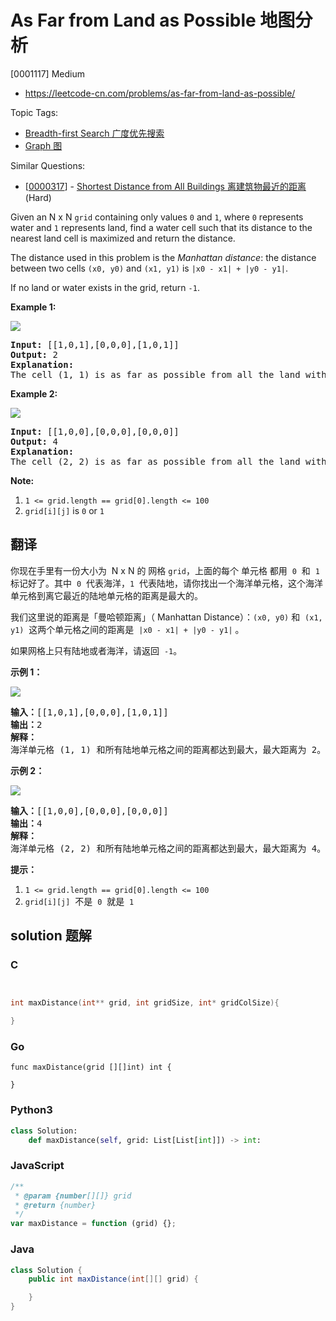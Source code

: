 # As Far from Land as Possible 地图分析

[0001117] Medium

- https://leetcode-cn.com/problems/as-far-from-land-as-possible/

Topic Tags:

- [Breadth-first Search 广度优先搜索](https://leetcode-cn.com/tag/breadth-first-search/)
- [Graph 图](https://leetcode-cn.com/tag/graph/)

Similar Questions:

- [[0000317](https://leetcode-cn.com/problems/shortest-distance-from-all-buildings/)] - [Shortest Distance from All Buildings 离建筑物最近的距离](./0000317.shortest-distance-from-all-buildings.md) (Hard)

Given an N x N `grid` containing only values `0` and `1`, where `0` represents water and `1` represents land, find a water cell such that its distance to the nearest land cell is maximized and return the distance.

The distance used in this problem is the _Manhattan distance_: the distance between two cells `(x0, y0)` and `(x1, y1)` is `|x0 - x1| + |y0 - y1|`.

If no land or water exists in the grid, return `-1`.

**Example 1:**

**![](https://assets.leetcode.com/uploads/2019/05/03/1336_ex1.JPG)**

<pre><strong>Input: </strong><span id="example-input-1-1">[[1,0,1],[0,0,0],[1,0,1]]</span>
<strong>Output: </strong><span id="example-output-1">2</span>
<strong>Explanation: </strong>
The cell (1, 1) is as far as possible from all the land with distance 2.
</pre>

**Example 2:**

**![](https://assets.leetcode.com/uploads/2019/05/03/1336_ex2.JPG)**

<pre><strong>Input: </strong><span id="example-input-2-1">[[1,0,0],[0,0,0],[0,0,0]]</span>
<strong>Output: </strong><span id="example-output-2">4</span>
<strong>Explanation: </strong>
The cell (2, 2) is as far as possible from all the land with distance 4.
</pre>

**Note:**

1.  `1 <= grid.length == grid[0].length <= 100`
2.  `grid[i][j]` is `0` or `1`

## 翻译

你现在手里有一份大小为  N x N 的 网格 `grid`，上面的每个 单元格 都用  `0`  和  `1`  标记好了。其中  `0`  代表海洋，`1`  代表陆地，请你找出一个海洋单元格，这个海洋单元格到离它最近的陆地单元格的距离是最大的。

我们这里说的距离是「曼哈顿距离」（ Manhattan Distance）：`(x0, y0)` 和  `(x1, y1)`  这两个单元格之间的距离是  `|x0 - x1| + |y0 - y1|` 。

如果网格上只有陆地或者海洋，请返回  `-1`。

**示例 1：**

**![](https://assets.leetcode-cn.com/aliyun-lc-upload/uploads/2019/08/17/1336_ex1.jpeg)**

<pre><strong>输入：</strong>[[1,0,1],[0,0,0],[1,0,1]]
<strong>输出：</strong>2
<strong>解释： </strong>
海洋单元格 (1, 1) 和所有陆地单元格之间的距离都达到最大，最大距离为 2。
</pre>

**示例 2：**

**![](https://assets.leetcode-cn.com/aliyun-lc-upload/uploads/2019/08/17/1336_ex2.jpeg)**

<pre><strong>输入：</strong>[[1,0,0],[0,0,0],[0,0,0]]
<strong>输出：</strong>4
<strong>解释： </strong>
海洋单元格 (2, 2) 和所有陆地单元格之间的距离都达到最大，最大距离为 4。
</pre>

**提示：**

1.  `1 <= grid.length == grid[0].length <= 100`
2.  `grid[i][j]`  不是  `0`  就是  `1`

## solution 题解

### C

```c


int maxDistance(int** grid, int gridSize, int* gridColSize){

}


```

### Go

```golang
func maxDistance(grid [][]int) int {

}
```

### Python3

```python
class Solution:
    def maxDistance(self, grid: List[List[int]]) -> int:

```

### JavaScript

```javascript
/**
 * @param {number[][]} grid
 * @return {number}
 */
var maxDistance = function (grid) {};
```

### Java

```java
class Solution {
    public int maxDistance(int[][] grid) {

    }
}
```
